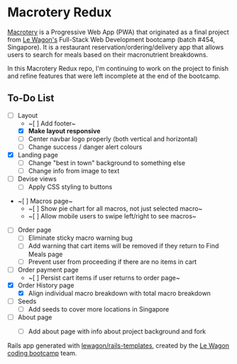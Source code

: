 # Macrotery Redux

[Macrotery](https://github.com/pelicularities/macrotery) is a Progressive Web App (PWA) that originated as a final project from [Le Wagon's](https://github.com/lewagon) Full-Stack Web Development bootcamp (batch #454, Singapore). It is a restaurant reservation/ordering/delivery app that allows users to search for meals based on their macronutrient breakdowns.

In this Macrotery Redux repo, I'm continuing to work on the project to finish and refine features that were left incomplete at the end of the bootcamp.

## To-Do List
- [ ] Layout
  - ~[ ] Add footer~
  - [x] **Make layout responsive**
  - [ ] Center navbar logo properly (both vertical and horizontal)
  - [ ] Change success / danger alert colours
- [x] Landing page
  - [ ] Change "best in town" background to something else
  - [ ] Change info from image to text
- [ ] Devise views
  - [ ] Apply CSS styling to buttons
- ~[ ] Macros page~
  - ~[ ] Show pie chart for all macros, not just selected macro~
  - ~[ ] Allow mobile users to swipe left/right to see macros~
- [ ] Order page
  - [ ] Eliminate sticky macro warning bug
  - [ ] Add warning that cart items will be removed if they return to Find Meals page
  - [ ] Prevent user from proceeding if there are no items in cart
- [ ] Order payment page
  - ~[ ] Persist cart items if user returns to order page~
- [x] Order History page
  - [x] Align individual macro breakdown with total macro breakdown
- [ ] Seeds
  - [ ] Add seeds to cover more locations in Singapore
- [ ] About page
  - [ ] Add about page with info about project background and fork


Rails app generated with [lewagon/rails-templates](https://github.com/lewagon/rails-templates), created by the [Le Wagon coding bootcamp](https://www.lewagon.com) team.
